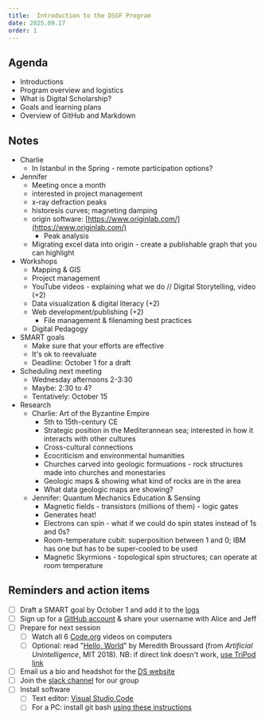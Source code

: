 ```yaml
---
title:  Introduction to the DSGF Program
date: 2025.09.17
order: 1
---
```


## Agenda

- Introductions
- Program overview and logistics
- What is Digital Scholarship?
- Goals and learning plans
- Overview of GitHub and Markdown

## Notes

- Charlie
  - In Istanbul in the Spring - remote participation options?
- Jennifer
  - Meeting once a month
  - interested in project management
  - x-ray defraction peaks
  - historesis curves; magneting damping
  - origin software: [https://www.originlab.com/](https://www.originlab.com/)
    - Peak analysis
  - Migrating excel data into origin - create a publishable graph that you can highlight
- Workshops
  - Mapping & GIS
  - Project management
  - YouTube videos - explaining what we do // Digital Storytelling, video (+2)
  - Data visualization & digital literacy (+2)
  - Web development/publishing (+2)
    - File management & filenaming best practices
  - Digital Pedagogy
- SMART goals
  - Make sure that your efforts are effective
  - It's ok to reevaluate
  - Deadline: October 1 for a draft
- Scheduling next meeting
  - Wednesday afternoons 2-3:30
  - Maybe: 2:30 to 4?
  - Tentatively: October 15
- Research
  - Charlie: Art of the Byzantine Empire
    - 5th to 15th-century CE
    - Strategic position in the Mediterannean sea; interested in how it interacts with other cultures
    - Cross-cultural connections
    - Ecocriticism and environmental humanities
    - Churches carved into geologic formuations - rock structures made into churches and monestaries
    - Geologic maps & showing what kind of rocks are in the area
    - What data geologic maps are showing?
  - Jennifer: Quantum Mechanics Education & Sensing 
    - Magnetic fields - transistors (millions of them) - logic gates
    - Generates heat! 
    - Electrons can spin - what if we could do spin states instead of 1s and 0s?
    - Room-temperature cubit: superposition between 1 and 0; IBM has one but has to be super-cooled to be used
    - Magnetic Skyrmions - topological spin structures; can operate at room temperature

## Reminders and action items
  - [ ] Draft a SMART goal by October 1 and add it to the [logs](/logs/)
  - [ ] Sign up for a [GitHub account](https://github.com/) & share your username with Alice and Jeff
  - [ ] Prepare for next session
      - [ ] Watch all 6 [Code.org](https://www.youtube.com/watch?v=OAx_6-wdslM&list=PLzdnOPI1iJNcsRwJhvksEo1tJqjIqWbN-) videos on computers
      - [ ] Optional: read "[Hello, World](https://direct.mit.edu/books/book/3671/chapter/122355/Hello-World)" by Meredith Broussard (from *Artificial Unintelligence*, MIT 2018). NB: if direct link doesn't work, [use TriPod link](https://tripod.brynmawr.edu/permalink/01TRI_INST/1ijd0uu/alma991019036352804921)
  - [ ] Email us a bio and headshot for the [DS website](https://digitalscholarship.blogs.brynmawr.edu/people-past)
  - [ ] Join the [slack channel](https://join.slack.com/t/ds-bmc/shared_invite/zt-1gkcbl0i9-Gvv9tTUTkeQ65LvrzwBJOQ) for our group
  - [ ] Install software
      - [ ] Text editor: [Visual Studio Code](https://code.visualstudio.com/download)
      - [ ] For a PC: install git bash [using these instructions](https://gitforwindows.org/)